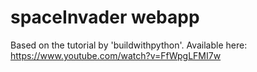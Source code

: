 # spaceInvader webapp

Based on the tutorial by 'buildwithpython'. Available here: https://www.youtube.com/watch?v=FfWpgLFMI7w

